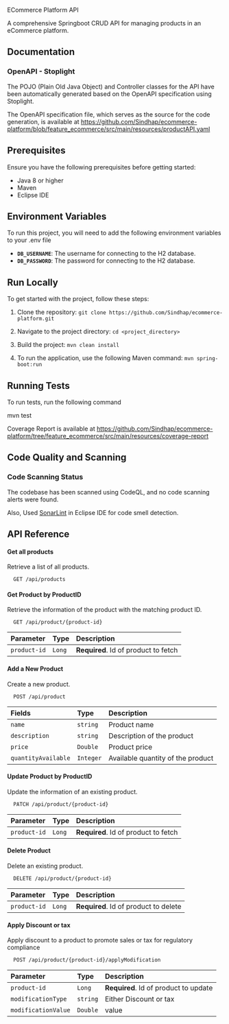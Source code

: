 ECommerce Platform API

A comprehensive Springboot CRUD API for managing products in an eCommerce platform.



## Documentation

### OpenAPI - Stoplight

The POJO (Plain Old Java Object) and Controller classes for the API have been automatically generated based on the OpenAPI specification using Stoplight. 

The OpenAPI specification file, which serves as the source for the code generation, is available at https://github.com/Sindhap/ecommerce-platform/blob/feature_ecommerce/src/main/resources/productAPI.yaml

## Prerequisites

Ensure you have the following prerequisites before getting started:

- Java 8 or higher
- Maven
- Eclipse IDE 


## Environment Variables

To run this project, you will need to add the following environment variables to your .env file

- **`DB_USERNAME`**: The username for connecting to the H2 database.
- **`DB_PASSWORD`**: The password for connecting to the H2 database.

## Run Locally

To get started with the project, follow these steps:

1. Clone the repository: `git clone https://github.com/Sindhap/ecommerce-platform.git`

2. Navigate to the project directory: `cd <project_directory>`

3. Build the project: `mvn clean install`

4. To run the application, use the following Maven command:
 `mvn spring-boot:run`
 
## Running Tests

To run tests, run the following command

mvn test

Coverage Report is available at https://github.com/Sindhap/ecommerce-platform/tree/feature_ecommerce/src/main/resources/coverage-report

## Code Quality and Scanning

### Code Scanning Status

The codebase has been scanned using CodeQL, and no code scanning alerts were found.

Also, Used [SonarLint](https://www.sonarlint.org/) in Eclipse IDE for code smell detection.

## API Reference

#### Get all products

Retrieve a list of all products.

```http
  GET /api/products
```

#### Get Product by ProductID

Retrieve the information of the product with the matching product ID.

```http
  GET /api/product/{product-id}
```

| Parameter | Type     | Description                       |
| :-------- | :------- | :-------------------------------- |
| `product-id`      | `Long` | **Required**. Id of product to fetch |

#### Add a New Product

Create a new product.

```http
  POST /api/product
```

| Fields | Type     | Description                       |
| :-------- | :------- | :-------------------------------- |
| `name`      | `string` | Product name |
| `description`      | `string` | Description of the product |
| `price`      | `Double` | Product price |
| `quantityAvailable`      | `Integer` | Available quantity of the product |


#### Update Product by ProductID

Update the information of an existing product.

```http
  PATCH /api/product/{product-id}
```

| Parameter | Type     | Description                       |
| :-------- | :------- | :-------------------------------- |
| `product-id`      | `Long` | **Required**. Id of product to fetch |

#### Delete Product

Delete an existing product.

```http
  DELETE /api/product/{product-id}
```

| Parameter | Type     | Description                       |
| :-------- | :------- | :-------------------------------- |
| `product-id`      | `Long` | **Required**. Id of product to delete |

#### Apply Discount or tax

Apply discount to a product to promote sales or tax for regulatory compliance

```http
  POST /api/product/{product-id}/applyModification
```

| Parameter | Type     | Description                       |
| :-------- | :------- | :-------------------------------- |
| `product-id`      | `Long` | **Required**. Id of product to update |
| `modificationType`      | `string` |  Either Discount or tax |
| `modificationValue`      | `Double` |  value |


